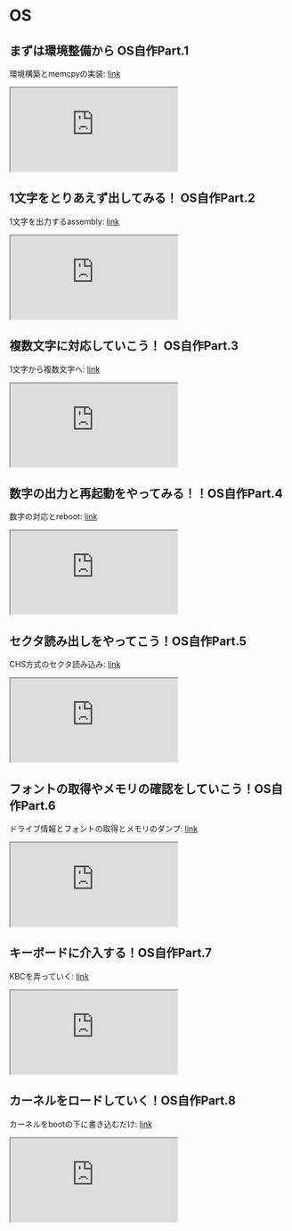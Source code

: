 # OS
## まずは環境整備から OS自作Part.1
環境構築とmemcpyの実装:
[link](https://youtu.be/kgI1FxIz6pk)
<div>
<iframe src="https://www.youtube.com/embed/kgI1FxIz6pk"></iframe>
</div>

## 1文字をとりあえず出してみる！ OS自作Part.2
1文字を出力するassembly:
[link](https://youtu.be/5o7HAnK5xOI)
<div>
<iframe src="https://www.youtube.com/embed/5o7HAnK5xOI"></iframe>
</div>

## 複数文字に対応していこう！ OS自作Part.3
1文字から複数文字へ:
[link](https://youtu.be/_eF8YoAwHd4)
<div>
<iframe src="https://www.youtube.com/embed/_eF8YoAwHd4"></iframe>
</div>

## 数字の出力と再起動をやってみる！！OS自作Part.4
数字の対応とreboot:
[link](https://youtu.be/mYpOjRZyAT0)
<div>
<iframe src="https://www.youtube.com/embed/mYpOjRZyAT0"></iframe>
</div>

## セクタ読み出しをやってこう！OS自作Part.5
CHS方式のセクタ読み込み:
[link](https://youtu.be/ERsCWME94Ao)
<div>
<iframe src="https://www.youtube.com/embed/ERsCWME94Ao"></iframe>
</div>

## フォントの取得やメモリの確認をしていこう！OS自作Part.6
ドライブ情報とフォントの取得とメモリのダンプ:
[link](https://youtu.be/k4P_3jWIAvs)
<div>
<iframe src="https://www.youtube.com/embed/k4P_3jWIAvs"></iframe>
</div>

## キーボードに介入する！OS自作Part.7
KBCを弄っていく:
[link](https://youtu.be/x5WrMtnEvnA)
<div>
<iframe src="https://www.youtube.com/embed/x5WrMtnEvnA"></iframe>
</div>

## カーネルをロードしていく！OS自作Part.8
カーネルをbootの下に書き込むだけ:
[link](https://youtu.be/Kz6NJ98AABQ)
<div>
<iframe src="https://www.youtube.com/embed/Kz6NJ98AABQ"></iframe>
</div>
